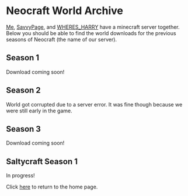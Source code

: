 # Neocraft World Archive
[Me](https://github.com/thecoder08), [SavvyPage](https://github.com/SavvyPage), and [WHERES_HARRY](https://www.youtube.com/channel/UCXNzn0d8kGj4T90s7DJjL6A) have a minecraft server together. Below you should be able to find the world downloads for the previous seasons of Neocraft (the name of our server).
## Season 1
Download coming soon!
## Season 2
World got corrupted due to a server error. It was fine though because we were still early in the game.
## Season 3
Download coming soon!
## Saltycraft Season 1
In progress!

Click [here](/) to return to the home page.

